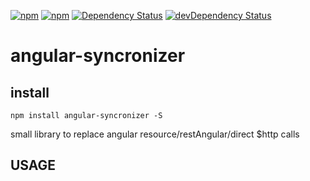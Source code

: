 [![npm](http://img.shields.io/npm/v/angular-syncronizer.svg?style=flat-square)](https://www.npmjs.com/package/angular-syncronizer)
[![npm](http://img.shields.io/npm/l/angular-syncronizer.svg?style=flat-square)](http://opensource.org/licenses/MIT)
[![Dependency Status](https://david-dm.org/aliaksandr-master/angular-syncronizer.svg?style=flat-square)](https://david-dm.org/aliaksandr-master/angular-syncronizer)
[![devDependency Status](https://david-dm.org/aliaksandr-master/angular-syncronizer/dev-status.svg?style=flat-square)](https://david-dm.org/aliaksandr-master/angular-syncronizer#info=devDependencies)

angular-syncronizer
================

## install

```
npm install angular-syncronizer -S
```

small library to replace angular resource/restAngular/direct $http calls

## USAGE
```js
```
